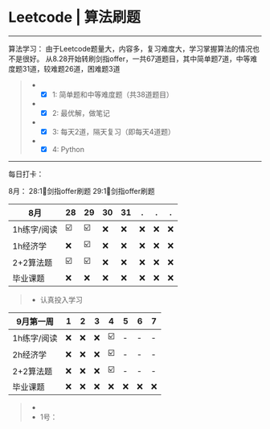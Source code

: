 # Leetcode | 算法刷题

------

算法学习：
   由于Leetcode题量大，内容多，复习难度大，学习掌握算法的情况也不是很好。
   从8.28开始转刷剑指offer，一共67道题目，其中简单题7道，中等难度题31道，较难题26道，困难题3道
> * - [x] 1: 简单题和中等难度题（共38道题目）
> * - [x] 2: 最优解，做笔记
> * - [x] 3: 每天2道，隔天复习（即每天4道题）
> * - [x] 4: Python

------
每日打卡：

8月：
   28:1⃣剑指offer刷题
   29:1⃣️剑指offer刷题

| 8月|28 | 29 |   30  |31 |  . | . | . |
| --------   | --------   |--------   |--------   |--------   |--------   |--------   |--------   |
| 1h练字/阅读 | ☑️ |☑️ |❌ |❌ |❌ |❌ |❌ |
| 1h经济学 | ❌ |☑️ |❌ |❌ |❌ |❌ |❌ |
| 2+2算法题 | ☑️ |☑️ |❌ |❌ |❌ |❌ |❌ |
| 毕业课题 | ❌ |❌ |❌ |❌ |❌ |❌ |❌ |
> * 认真投入学习

| 9月第一周|1 | 2|   3 |4 |  5   |  6 | 7  |
| --------   | --------   |--------   |--------   |--------   |--------   |--------   |--------   |
| 1h练字/阅读 | ❌ |❌ |❌ |☑️  |- |- |- |
| 2h经济学 | ❌ |❌ |❌ |☑️  |- |- |- |
| 2+2算法题 | ❌ |❌ |❌ |☑️  |- |- |- |
| 毕业课题 | ❌ |❌ |❌ |❌ |❌ |❌ |❌ |
> * 
> * 1号：

